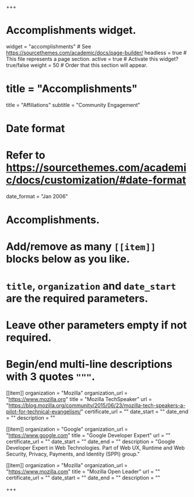 +++
# Accomplishments widget.
widget = "accomplishments"  # See https://sourcethemes.com/academic/docs/page-builder/
headless = true  # This file represents a page section.
active = true  # Activate this widget? true/false
weight = 50  # Order that this section will appear.

# title = "Accomplish&shy;ments"
title = "Affiliations"
subtitle = "Community Engagement"

# Date format
#   Refer to https://sourcethemes.com/academic/docs/customization/#date-format
date_format = "Jan 2006"

# Accomplishments.
#   Add/remove as many `[[item]]` blocks below as you like.
#   `title`, `organization` and `date_start` are the required parameters.
#   Leave other parameters empty if not required.
#   Begin/end multi-line descriptions with 3 quotes `"""`.

[[item]]
  organization = "Mozilla"
  organization_url = "https://www.mozilla.org"
  title = "Mozilla TechSpeaker"
  url = "https://blog.mozilla.org/community/2015/06/23/mozilla-tech-speakers-a-pilot-for-technical-evangelism/"
  certificate_url = ""
  date_start = ""
  date_end = ""
  description = ""

[[item]]
  organization = "Google"
  organization_url = "https://www.google.com"
  title = "Google Developer Expert"
  url = ""
  certificate_url = ""
  date_start = ""
  date_end = ""
  description = "Google Developer Expert in Web Technologies. Part of Web UX, Runtime and Web Security, Privacy, Payments, and Identity (SPPI) group."
  
[[item]]
  organization = "Mozilla"
  organization_url = "https://www.mozilla.com"
  title = "Mozilla Open Leader"
  url = ""
  certificate_url = ""
  date_start = ""
  date_end = ""
  description = ""

+++
